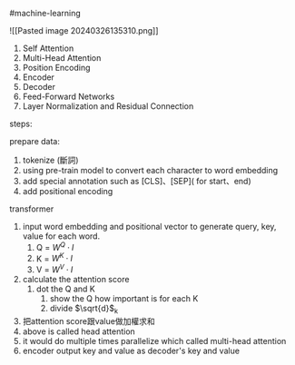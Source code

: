 #machine-learning

![[Pasted image 20240326135310.png]]
1. Self Attention
2. Multi-Head Attention
3. Position Encoding
4. Encoder
5. Decoder
6. Feed-Forward Networks
7. Layer Normalization and Residual Connection

steps:

prepare data:
1. tokenize (斷詞)
2. using pre-train model to convert each character to word embedding
3. add special annotation such as \[CLS\]、\[SEP\]( for start、end)
4. add positional encoding

transformer
1. input word embedding and positional vector to generate query, key, value for each word.
	1. Q =  $W^Q \cdot I$
	2. K =  $W^K \cdot I$
	3. V =  $W^V \cdot I$
2. calculate the attention score
	1. dot the Q and K
		1. show the Q how important is for each K
		2. divide $\sqrt{d}$<sub>k</sub>
3. 把attention score跟value做加權求和
4. above is called head attention
5. it would do multiple times parallelize which called multi-head attention
6. encoder output key and value as decoder's key and value